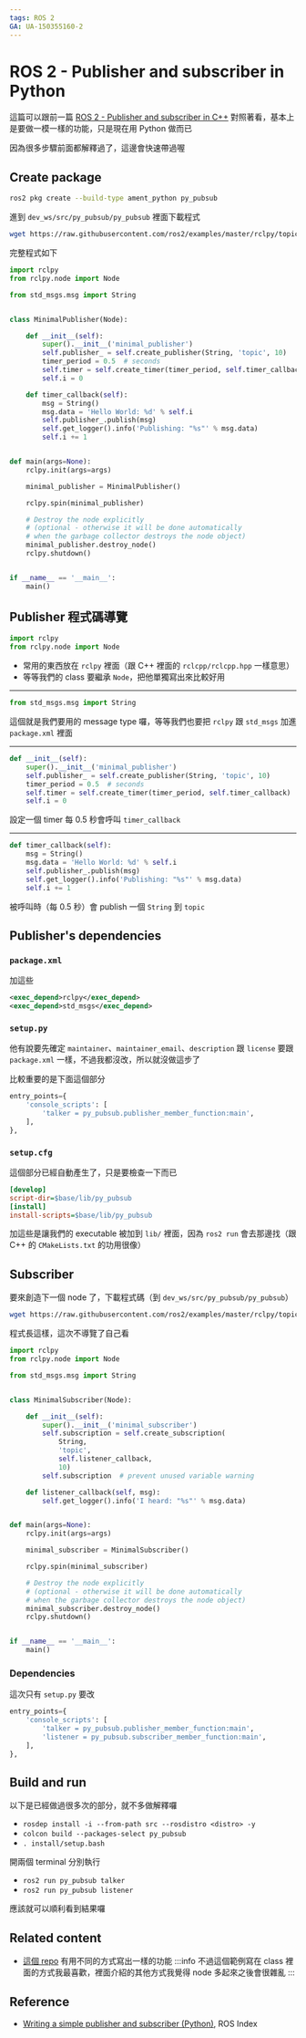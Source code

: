 ```yaml
---
tags: ROS 2
GA: UA-150355160-2
---
```


# ROS 2 -  Publisher and subscriber in Python

這篇可以跟前一篇 [ROS 2 -  Publisher and subscriber in C++](/QiJrNvOaTJWJ2nVd8FDBOg?both) 對照著看，基本上是要做一模一樣的功能，只是現在用 Python 做而已

因為很多步驟前面都解釋過了，這邊會快速帶過喔

## Create package

```bash
ros2 pkg create --build-type ament_python py_pubsub
```

進到 `dev_ws/src/py_pubsub/py_pubsub` 裡面下載程式

```bash
wget https://raw.githubusercontent.com/ros2/examples/master/rclpy/topics/minimal_publisher/examples_rclpy_minimal_publisher/publisher_member_function.py
```

完整程式如下

```python
import rclpy
from rclpy.node import Node

from std_msgs.msg import String


class MinimalPublisher(Node):

    def __init__(self):
        super().__init__('minimal_publisher')
        self.publisher_ = self.create_publisher(String, 'topic', 10)
        timer_period = 0.5  # seconds
        self.timer = self.create_timer(timer_period, self.timer_callback)
        self.i = 0

    def timer_callback(self):
        msg = String()
        msg.data = 'Hello World: %d' % self.i
        self.publisher_.publish(msg)
        self.get_logger().info('Publishing: "%s"' % msg.data)
        self.i += 1


def main(args=None):
    rclpy.init(args=args)

    minimal_publisher = MinimalPublisher()

    rclpy.spin(minimal_publisher)

    # Destroy the node explicitly
    # (optional - otherwise it will be done automatically
    # when the garbage collector destroys the node object)
    minimal_publisher.destroy_node()
    rclpy.shutdown()


if __name__ == '__main__':
    main()
```

## Publisher 程式碼導覽

```python
import rclpy
from rclpy.node import Node
```

* 常用的東西放在 `rclpy` 裡面（跟 C++ 裡面的 `rclcpp/rclcpp.hpp` 一樣意思）
* 等等我們的 class 要繼承 `Node`，把他單獨寫出來比較好用

---

```python
from std_msgs.msg import String
```

這個就是我們要用的 message type 囉，等等我們也要把 `rclpy` 跟 `std_msgs` 加進 `package.xml` 裡面

---

```python
def __init__(self):
    super().__init__('minimal_publisher')
    self.publisher_ = self.create_publisher(String, 'topic', 10)
    timer_period = 0.5  # seconds
    self.timer = self.create_timer(timer_period, self.timer_callback)
    self.i = 0
```

設定一個 timer 每 0.5 秒會呼叫 `timer_callback`

---

```python
def timer_callback(self):
    msg = String()
    msg.data = 'Hello World: %d' % self.i
    self.publisher_.publish(msg)
    self.get_logger().info('Publishing: "%s"' % msg.data)
    self.i += 1
```

被呼叫時（每 0.5 秒）會 publish 一個 `String` 到 `topic` 

## Publisher's dependencies

### `package.xml`

加這些

```xml
<exec_depend>rclpy</exec_depend>
<exec_depend>std_msgs</exec_depend>
```

### `setup.py`

他有說要先確定 `maintainer`、`maintainer_email`、`description` 跟 `license` 要跟 `package.xml` 一樣，不過我都沒改，所以就沒做這步了

比較重要的是下面這個部分

```python
entry_points={
    'console_scripts': [
        'talker = py_pubsub.publisher_member_function:main',
    ],
},
```

### `setup.cfg`

這個部分已經自動產生了，只是要檢查一下而已

```cfg
[develop]
script-dir=$base/lib/py_pubsub
[install]
install-scripts=$base/lib/py_pubsub
```

加這些是讓我們的 executable 被加到 `lib/` 裡面，因為 `ros2 run` 會去那邊找（跟 C++ 的 `CMakeLists.txt` 的功用很像）

## Subscriber

要來創造下一個 node 了，下載程式碼（到 `dev_ws/src/py_pubsub/py_pubsub`）

```bash
wget https://raw.githubusercontent.com/ros2/examples/master/rclpy/topics/minimal_subscriber/examples_rclpy_minimal_subscriber/subscriber_member_function.py
```

程式長這樣，這次不導覽了自己看

```python
import rclpy
from rclpy.node import Node

from std_msgs.msg import String


class MinimalSubscriber(Node):

    def __init__(self):
        super().__init__('minimal_subscriber')
        self.subscription = self.create_subscription(
            String,
            'topic',
            self.listener_callback,
            10)
        self.subscription  # prevent unused variable warning

    def listener_callback(self, msg):
        self.get_logger().info('I heard: "%s"' % msg.data)


def main(args=None):
    rclpy.init(args=args)

    minimal_subscriber = MinimalSubscriber()

    rclpy.spin(minimal_subscriber)

    # Destroy the node explicitly
    # (optional - otherwise it will be done automatically
    # when the garbage collector destroys the node object)
    minimal_subscriber.destroy_node()
    rclpy.shutdown()


if __name__ == '__main__':
    main()
```

### Dependencies

這次只有 `setup.py` 要改

```python
entry_points={
    'console_scripts': [
        'talker = py_pubsub.publisher_member_function:main',
        'listener = py_pubsub.subscriber_member_function:main',
    ],
},
```

## Build and run

以下是已經做過很多次的部分，就不多做解釋囉

* `rosdep install -i --from-path src --rosdistro <distro> -y`
* `colcon build --packages-select py_pubsub`
* `. install/setup.bash`

開兩個 terminal 分別執行
* `ros2 run py_pubsub talker`
* `ros2 run py_pubsub listener`

應該就可以順利看到結果囉

## Related content

* [這個 repo](https://github.com/ros2/examples/tree/master/rclpy/topics) 有用不同的方式寫出一樣的功能
:::info
不過這個範例寫在 class 裡面的方式我最喜歡，裡面介紹的其他方式我覺得 node 多起來之後會很雜亂
:::

## Reference

* [Writing a simple publisher and subscriber (Python)](https://index.ros.org/doc/ros2/Tutorials/Writing-A-Simple-Py-Publisher-And-Subscriber/), ROS Index


